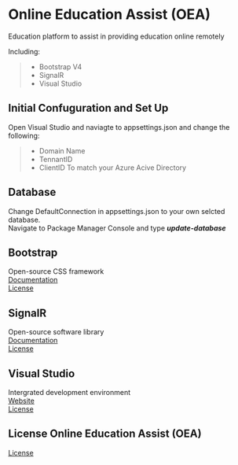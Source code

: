 # Online Education Assist (OEA)
Education platform to assist in providing education online remotely

Including:
> - Bootstrap V4
> - SignalR
> - Visual Studio

## Initial Confuguration and Set Up
Open Visual Studio and naviagte to appsettings.json and change the following:
> - Domain Name
> - TennantID
> - ClientID
To match your Azure Acive Directory

## Database
Change DefaultConnection in appsettings.json to your own selcted database.<br />
Navigate to Package Manager Console and type ***update-database***

## Bootstrap
Open-source CSS framework <br />
[Documentation](https://getbootstrap.com/docs/4.6/getting-started/introduction/) <br />
[License](https://github.com/twbs/bootstrap/blob/main/LICENSE)


## SignalR
Open-source software library <br />
[Documentation](https://dotnet.microsoft.com/apps/aspnet/signalr) <br />
[License](https://github.com/SignalR/SignalR/blob/main/LICENSE.txt)

## Visual Studio
Intergrated development environment <br />
[Website](https://visualstudio.microsoft.com/) <br />
[License](https://en.wikipedia.org/wiki/Freemium)

## License Online Education Assist (OEA)

[License](https://github.com/willandrews98/DissertationProject/blob/master/LICENSE.txt)

